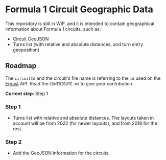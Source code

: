 # Formula 1 Circuit Geographic Data

This repository is still in WIP, and it is intended to contain geographical information
about Formula 1 circuits, such as:

- Circuit GeoJSON
- Turns list (with relative and absolute distances, and turn entry geoposition)

## Roadmap

The `circuitId` and the circuit's file name is referring to the `id` used on the [Ergast](http://ergast.com/mrd/) API.
Read the `CONTRIBUTE.md` to give your contribution.

**Current step**: Step 1

### Step 1

- Turns list with relative and absolute distances.
The layouts taken in account will be from 2022 (for newer layouts), and from 2018 for the rest.

### Step 2

- Add the GeoJSON information for the circuits.
